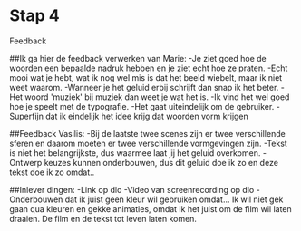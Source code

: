 # Stap 4
Feedback

##Ik ga hier de feedback verwerken van Marie:
-Je ziet goed hoe de woorden een bepaalde nadruk hebben en je ziet echt hoe ze praten.
-Echt mooi wat je hebt, wat ik nog wel mis is dat het beeld wiebelt, maar ik niet weet waarom. 
-Wanneer je het geluid erbij schrijft dan snap ik het beter. 
-Het woord 'muziek' bij muziek dan weet je wat het is. 
-Ik vind het wel goed hoe je speelt met de typografie. 
-Het gaat uiteindelijk om de gebruiker.
-Superfijn dat ik eindelijk het idee krijg dat woorden vorm krijgen


##Feedback Vasilis:
-Bij de laatste twee scenes zijn er twee verschillende sferen en daarom moeten er twee verschillende vormgevingen zijn.
-Tekst is niet het belangrijkste, dus waarmee laat jij het geluid overkomen.
-Ontwerp keuzes kunnen onderbouwen, dus dit geluid doe ik zo en deze tekst doe ik zo omdat..

##Inlever dingen:
-Link op dlo
-Video van screenrecording op dlo
-Onderbouwen dat ik juist geen kleur wil gebruiken omdat... Ik wil niet gek gaan qua kleuren en gekke animaties, omdat ik het juist om de film wil laten draaien. De film en de tekst tot leven laten komen.
